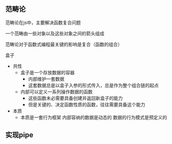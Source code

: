 ## 范畴论

范畴论在js中，主要解决函数复合问题

一个范畴由一些对象以及这些对象之间的箭头组成

范畴论对于函数式编程最关键的影响是复合（函数的组合）

盒子

- 共性
  - 盒子是一个存放数据的容器
    - 内部维护一套数据
    - 这套数据总是以盒子入参的形式传入，总是作为整个组合链的起点
  - 内部可以定义一系列操作数据的函数
    - 这些函数未必需要具备创建并返回新盒子的能力
    - 但是关键的、决定函数性质的函数，往往需要具备这个能力
- 本质
  - 本质是一套行为框架
    内部容纳的数据是动态的
    数据的行为模式是预定义的

## 实现pipe